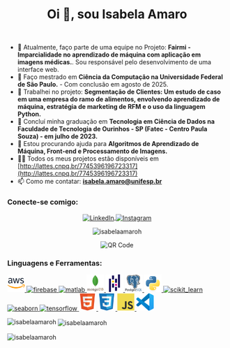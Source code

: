 <h1 align="center">Oi 👋, sou Isabela Amaro</h1>

<p align="left"> <a href="https://twitter.com/" target="blank"><img src="https://img.shields.io/twitter/follow/?logo=twitter&style=for-the-badge" alt="" /></a> </p>

- 🔭 Atualmente, faço parte de uma equipe no Projeto: **Fairmi - Imparcialidade no aprendizado de máquina com aplicação em imagens médicas.**. Sou responsável pelo desenvolvimento de uma interface web.
- 🌱 Faço mestrado em **Ciência da Computação na Universidade Federal de São Paulo.** - Com conclusão em agosto de 2025.
- 🔭 Trabalhei no projeto: **Segmentação de Clientes: Um estudo de caso em uma empresa do ramo de alimentos, envolvendo aprendizado de máquina, estratégia de marketing de RFM e o uso da linguagem Python.**
- 🌱 Concluí minha graduação em **Tecnologia em Ciência de Dados na Faculdade de Tecnologia de Ourinhos - SP (Fatec - Centro Paula Souza) - em julho de 2023.**
- 🤝 Estou procurando ajuda para **Algoritmos de Aprendizado de Máquina, Front-end e Processamento de Imagens.**
- 👨‍💻 Todos os meus projetos estão disponíveis em [http://lattes.cnpq.br/7745396196723317](http://lattes.cnpq.br/7745396196723317)
- 📫 Como me contatar: **isabela.amaro@unifesp.br**

<h3 align="left">Conecte-se comigo:</h3>
<p align="center">
  <a href="https://www.linkedin.com/in/isabela-amarocd" target="_blank">
    <img align="center" src="https://raw.githubusercontent.com/rahuldkjain/github-profile-readme-generator/master/src/images/icons/Social/linked-in-alt.svg" alt="LinkedIn" height="30" width="40" />
  </a>
  <a href="https://www.instagram.com/isabela_amaroh2/" target="_blank">
    <img align="center" src="https://raw.githubusercontent.com/rahuldkjain/github-profile-readme-generator/master/src/images/icons/Social/instagram.svg" alt="Instagram" height="30" width="40" />
  </a>
</p>

<p align="center"> <img src="https://komarev.com/ghpvc/?username=isabelaamaroh&label=Profile%20views&color=0e75b6&style=flat" alt="isabelaamaroh" /> </p>

<p align="center">
  <img src="https://github.com/IsabelaAmaroh/qrcode/raw/main/Untitled.png" alt="QR Code" width="300"/>
</p>

<h3 align="left">Linguagens e Ferramentas:</h3>

<p align="left">
  <a href="https://aws.amazon.com" target="_blank" rel="noreferrer">
    <img src="https://raw.githubusercontent.com/devicons/devicon/master/icons/amazonwebservices/amazonwebservices-original-wordmark.svg" alt="aws" width="40" height="40"/>
  </a>
  <a href="https://firebase.google.com/" target="_blank" rel="noreferrer">
    <img src="https://www.vectorlogo.zone/logos/firebase/firebase-icon.svg" alt="firebase" width="40" height="40"/>
  </a>
  <a href="https://www.mathworks.com/" target="_blank" rel="noreferrer">
    <img src="https://upload.wikimedia.org/wikipedia/commons/2/21/Matlab_Logo.png" alt="matlab" width="40" height="40"/>
  </a>
  <a href="https://www.mongodb.com/" target="_blank" rel="noreferrer">
    <img src="https://raw.githubusercontent.com/devicons/devicon/master/icons/mongodb/mongodb-original-wordmark.svg" alt="mongodb" width="40" height="40"/>
  </a>
  <a href="https://pandas.pydata.org/" target="_blank" rel="noreferrer">
    <img src="https://raw.githubusercontent.com/devicons/devicon/2ae2a900d2f041da66e950e4d48052658d850630/icons/pandas/pandas-original.svg" alt="pandas" width="40" height="40"/>
  </a>
  <a href="https://www.postgresql.org" target="_blank" rel="noreferrer">
    <img src="https://raw.githubusercontent.com/devicons/devicon/master/icons/postgresql/postgresql-original-wordmark.svg" alt="postgresql" width="40" height="40"/>
  </a>
  <a href="https://www.python.org" target="_blank" rel="noreferrer">
    <img src="https://raw.githubusercontent.com/devicons/devicon/master/icons/python/python-original.svg" alt="python" width="40" height="40"/>
  </a>
  <a href="https://scikit-learn.org/" target="_blank" rel="noreferrer">
    <img src="https://upload.wikimedia.org/wikipedia/commons/0/05/Scikit_learn_logo_small.svg" alt="scikit_learn" width="40" height="40"/>
  </a>
  <a href="https://seaborn.pydata.org/" target="_blank" rel="noreferrer">
    <img src="https://seaborn.pydata.org/_images/logo-mark-lightbg.svg" alt="seaborn" width="40" height="40"/>
  </a>
  <a href="https://www.tensorflow.org" target="_blank" rel="noreferrer">
    <img src="https://www.vectorlogo.zone/logos/tensorflow/tensorflow-icon.svg" alt="tensorflow" width="40" height="40"/>
  </a>
  <a href="https://developer.mozilla.org/en-US/docs/Web/Guide/HTML/HTML5" target="_blank" rel="noreferrer">
    <img src="https://raw.githubusercontent.com/devicons/devicon/master/icons/html5/html5-original.svg" alt="html5" width="40" height="40"/>
  </a>
  <a href="https://developer.mozilla.org/en-US/docs/Web/CSS" target="_blank" rel="noreferrer">
    <img src="https://raw.githubusercontent.com/devicons/devicon/master/icons/css3/css3-original.svg" alt="css3" width="40" height="40"/>
  </a>
  <a href="https://developer.mozilla.org/en-US/docs/Web/JavaScript" target="_blank" rel="noreferrer">
    <img src="https://raw.githubusercontent.com/devicons/devicon/master/icons/javascript/javascript-original.svg" alt="javascript" width="40" height="40"/>
  </a>
  <a href="https://code.visualstudio.com/" target="_blank" rel="noreferrer">
    <img src="https://raw.githubusercontent.com/devicons/devicon/master/icons/vscode/vscode-original.svg" alt="vscode" width="40" height="40"/>
  </a>
</p>

<p><img align="left" src="https://github-readme-stats.vercel.app/api/top-langs?username=isabelaamaroh&show_icons=true&locale=en&layout=compact" alt="isabelaamaroh" /></p>

<p>&nbsp;<img align="center" src="https://github-readme-stats.vercel.app/api?username=isabelaamaroh&show_icons=true&locale=en" alt="isabelaamaroh" /></p>

<p><img align="center" src="https://github-readme-streak-stats.herokuapp.com/?user=isabelaamaroh&" alt="isabelaamaroh" /></p>

</div>
